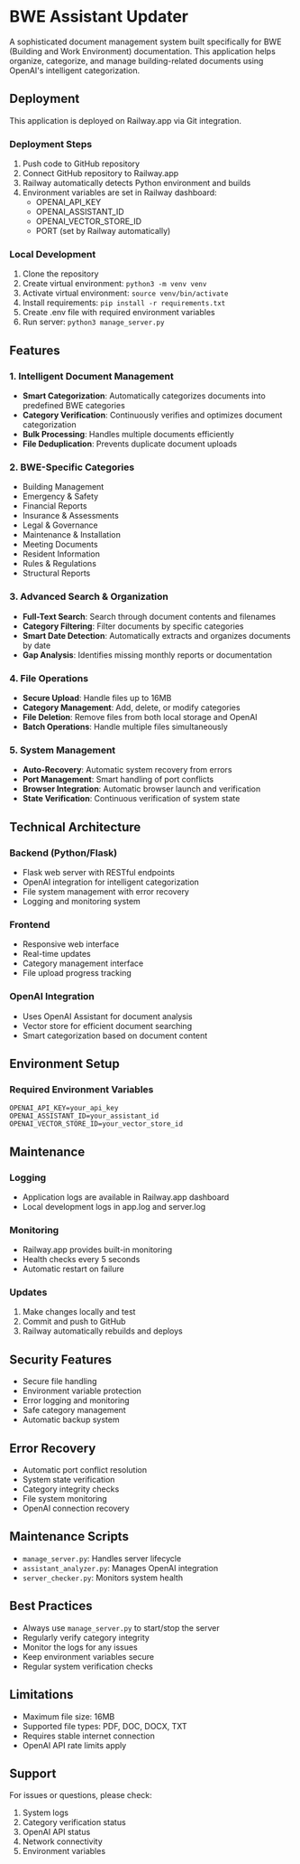 # BWE Assistant Updater

A sophisticated document management system built specifically for BWE (Building and Work Environment) documentation. This application helps organize, categorize, and manage building-related documents using OpenAI's intelligent categorization.

## Deployment

This application is deployed on Railway.app via Git integration.

### Deployment Steps
1. Push code to GitHub repository
2. Connect GitHub repository to Railway.app
3. Railway automatically detects Python environment and builds
4. Environment variables are set in Railway dashboard:
   - OPENAI_API_KEY
   - OPENAI_ASSISTANT_ID
   - OPENAI_VECTOR_STORE_ID
   - PORT (set by Railway automatically)

### Local Development
1. Clone the repository
2. Create virtual environment: `python3 -m venv venv`
3. Activate virtual environment: `source venv/bin/activate`
4. Install requirements: `pip install -r requirements.txt`
5. Create .env file with required environment variables
6. Run server: `python3 manage_server.py`

## Features

### 1. Intelligent Document Management
- **Smart Categorization**: Automatically categorizes documents into predefined BWE categories
- **Category Verification**: Continuously verifies and optimizes document categorization
- **Bulk Processing**: Handles multiple documents efficiently
- **File Deduplication**: Prevents duplicate document uploads

### 2. BWE-Specific Categories
- Building Management
- Emergency & Safety
- Financial Reports
- Insurance & Assessments
- Legal & Governance
- Maintenance & Installation
- Meeting Documents
- Resident Information
- Rules & Regulations
- Structural Reports

### 3. Advanced Search & Organization
- **Full-Text Search**: Search through document contents and filenames
- **Category Filtering**: Filter documents by specific categories
- **Smart Date Detection**: Automatically extracts and organizes documents by date
- **Gap Analysis**: Identifies missing monthly reports or documentation

### 4. File Operations
- **Secure Upload**: Handle files up to 16MB
- **Category Management**: Add, delete, or modify categories
- **File Deletion**: Remove files from both local storage and OpenAI
- **Batch Operations**: Handle multiple files simultaneously

### 5. System Management
- **Auto-Recovery**: Automatic system recovery from errors
- **Port Management**: Smart handling of port conflicts
- **Browser Integration**: Automatic browser launch and verification
- **State Verification**: Continuous verification of system state

## Technical Architecture

### Backend (Python/Flask)
- Flask web server with RESTful endpoints
- OpenAI integration for intelligent categorization
- File system management with error recovery
- Logging and monitoring system

### Frontend
- Responsive web interface
- Real-time updates
- Category management interface
- File upload progress tracking

### OpenAI Integration
- Uses OpenAI Assistant for document analysis
- Vector store for efficient document searching
- Smart categorization based on document content

## Environment Setup

### Required Environment Variables
```
OPENAI_API_KEY=your_api_key
OPENAI_ASSISTANT_ID=your_assistant_id
OPENAI_VECTOR_STORE_ID=your_vector_store_id
```

## Maintenance

### Logging
- Application logs are available in Railway.app dashboard
- Local development logs in app.log and server.log

### Monitoring
- Railway.app provides built-in monitoring
- Health checks every 5 seconds
- Automatic restart on failure

### Updates
1. Make changes locally and test
2. Commit and push to GitHub
3. Railway automatically rebuilds and deploys

## Security Features
- Secure file handling
- Environment variable protection
- Error logging and monitoring
- Safe category management
- Automatic backup system

## Error Recovery
- Automatic port conflict resolution
- System state verification
- Category integrity checks
- File system monitoring
- OpenAI connection recovery

## Maintenance Scripts
- `manage_server.py`: Handles server lifecycle
- `assistant_analyzer.py`: Manages OpenAI integration
- `server_checker.py`: Monitors system health

## Best Practices
- Always use `manage_server.py` to start/stop the server
- Regularly verify category integrity
- Monitor the logs for any issues
- Keep environment variables secure
- Regular system verification checks

## Limitations
- Maximum file size: 16MB
- Supported file types: PDF, DOC, DOCX, TXT
- Requires stable internet connection
- OpenAI API rate limits apply

## Support
For issues or questions, please check:
1. System logs
2. Category verification status
3. OpenAI API status
4. Network connectivity
5. Environment variables
